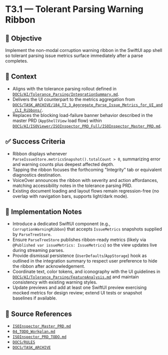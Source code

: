 # T3.1 — Tolerant Parsing Warning Ribbon

## 🎯 Objective
Implement the non-modal corruption warning ribbon in the SwiftUI app shell so tolerant parsing issue metrics surface immediately after a parse completes.

## 🧩 Context
- Aligns with the tolerance parsing rollout defined in [`DOCS/AI/Tolerance_Parsing/IntegrationSummary.md`](../../AI/Tolerance_Parsing/IntegrationSummary.md#user-interface).
- Delivers the UI counterpart to the metrics aggregation from [`DOCS/TASK_ARCHIVE/184_T2_3_Aggregate_Parse_Issue_Metrics_for_UI_and_CLI_Ribbons/`](../184_T2_3_Aggregate_Parse_Issue_Metrics_for_UI_and_CLI_Ribbons/Summary_of_Work.md).
- Replaces the blocking load-failure banner behavior described in the master PRD (`AppShellView` load flow) within [`DOCS/AI/ISOViewer/ISOInspector_PRD_Full/ISOInspector_Master_PRD.md`](../../AI/ISOViewer/ISOInspector_PRD_Full/ISOInspector_Master_PRD.md).

## ✅ Success Criteria
- Ribbon displays whenever `ParseIssueStore.metricsSnapshot().totalCount > 0`, summarizing error and warning counts plus deepest affected depth.
- Tapping the ribbon focuses the forthcoming "Integrity" tab or equivalent diagnostics destination.
- VoiceOver announces the ribbon with severity and action affordances, matching accessibility notes in the tolerance parsing PRD.
- Existing document loading and layout flows remain regression-free (no overlap with navigation bars, supports light/dark mode).

## 🔧 Implementation Notes
- Introduce a dedicated SwiftUI component (e.g., `CorruptionWarningRibbon`) that accepts `IssueMetrics` snapshots supplied by `ParseTreeStore`.
- Ensure `ParseTreeStore` publishes ribbon-ready metrics (likely via `@Published var issueMetrics: IssueMetrics`) so the view updates live during streaming parses.
- Provide dismissal persistence (`UserDefaults`/`AppStorage`) hook as outlined in the integration summary to respect user preference to hide the ribbon after acknowledgement.
- Coordinate text, color tokens, and iconography with the UI guidelines in [`DOCS/AI/Tolerance_Parsing/FeatureAnalysis.md`](../../AI/Tolerance_Parsing/FeatureAnalysis.md#ui-implications) and maintain consistency with existing warning styles.
- Update previews and add at least one SwiftUI preview exercising mocked metrics for design review; extend UI tests or snapshot baselines if available.

## 🧠 Source References
- [`ISOInspector_Master_PRD.md`](../../AI/ISOViewer/ISOInspector_PRD_Full/ISOInspector_Master_PRD.md)
- [`04_TODO_Workplan.md`](../../AI/ISOInspector_Execution_Guide/04_TODO_Workplan.md)
- [`ISOInspector_PRD_TODO.md`](../../AI/ISOViewer/ISOInspector_PRD_TODO.md)
- [`DOCS/RULES`](../../RULES)
- [`DOCS/TASK_ARCHIVE`](..)
